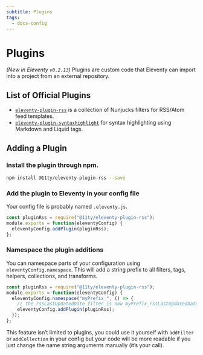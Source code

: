 ```yaml
---
subtitle: Plugins
tags:
  - docs-config
---
```

# Plugins

_(New in Eleventy `v0.2.13`)_ Plugins are custom code that Eleventy can import into a project from an external repository.

## List of Official Plugins

* [`eleventy-plugin-rss`](https://github.com/11ty/eleventy-plugin-rss) is a collection of Nunjucks filters for RSS/Atom feed templates.
* [`eleventy-plugin-syntaxhighlight`](https://github.com/11ty/eleventy-plugin-syntaxhighlight) for syntax highlighting using Markdown and Liquid tags.

## Adding a Plugin

### Install the plugin through npm.

```bash
npm install @11ty/eleventy-plugin-rss --save
```

### Add the plugin to Eleventy in your config file

Your config file is probably named `.eleventy.js`.

```js
const pluginRss = require("@11ty/eleventy-plugin-rss");
module.exports = function(eleventyConfig) {
  eleventyConfig.addPlugin(pluginRss);
};
```

### Namespace the plugin additions

You can namespace parts of your configuration using `eleventyConfig.namespace`. This will add a string prefix to all filters, tags, helpers, collections, and transforms.

```js
const pluginRss = require("@11ty/eleventy-plugin-rss");
module.exports = function(eleventyConfig) {
  eleventyConfig.namespace("myPrefix_", () => {
    // the rssLastUpdatedDate filter is now myPrefix_rssLastUpdatedDate
    eleventyConfig.addPlugin(pluginRss);
  });
};
```

This feature isn’t limited to plugins, you could use it yourself with `addFilter` or `addCollection` in your config but your code will be more readable if you just change the name string arguments manually (it’s your call).

